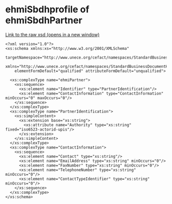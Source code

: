 # ehmiSbdhprofile of ehmiSbdhPartner

<a href="https://github.com/medcomdk/dk-ehmi-sbdh/blob/v0.90.1-beta.1/input/pagecontent/ehmiSBDH/ehmiPartner.xsd" target="_blank">Link to the raw xsd (opens in a new window)</a>

    <?xml version="1.0"?>
    <xs:schema xmlns:xs="http://www.w3.org/2001/XMLSchema"
        targetNamespace="http://www.unece.org/cefact/namespaces/StandardBusinessDocumentHeader"
        xmlns="http://www.unece.org/cefact/namespaces/StandardBusinessDocumentHeader"
        elementFormDefault="qualified" attributeFormDefault="unqualified">

      <xs:complexType name="ehmiPartner">
        <xs:sequence>
          <xs:element name="Identifier" type="PartnerIdentification"/>
          <xs:element name="ContactInformation" type="ContactInformation" minOccurs="0" maxOccurs="0"/>
        </xs:sequence>
      </xs:complexType>
      <xs:complexType name="PartnerIdentification">
        <xs:simpleContent>
          <xs:extension base="xs:string">
            <xs:attribute name="Authority" type="xs:string" fixed="iso6523-actorid-upis"/>
          </xs:extension>
        </xs:simpleContent>
      </xs:complexType>
      <xs:complexType name="ContactInformation">
        <xs:sequence>
          <xs:element name="Contact" type="xs:string"/>
          <xs:element name="EmailAddress" type="xs:string" minOccurs="0"/>
          <xs:element name="FaxNumber" type="xs:string" minOccurs="0"/>
          <xs:element name="TelephoneNumber" type="xs:string" minOccurs="0"/>
          <xs:element name="ContactTypeIdentifier" type="xs:string" minOccurs="0"/>
        </xs:sequence>
      </xs:complexType>
    </xs:schema>
